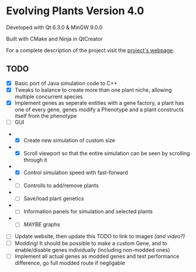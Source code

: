 Evolving Plants Version 4.0
===========================
Developed with Qt 6.3.0 & MinGW 9.0.0

Built with CMake and Ninja in QtCreator

For a complete description of the project visit the [project's webpage](https://troydev.co.uk/evolving-plants).

TODO
----
 - [X] Basic port of Java simulation code to C++
 - [X] Tweaks to balance to create more than one plant niche, allowing multiple concurrent species
 - [X] Implement genes as seperate entities with a gene factory, a plant has one of every gene, genes modify a Phenotype and a plant constructs itself from the phenotype
 - [ ] GUI
 - - [X] Create new simulation of custom size
 - - [X] Scroll viewport so that the entire simulation can be seen by scrolling through it
 - - [X] Control simulation speed with fast-forward
 - - [ ] Controlls to add/remove plants
 - - [ ] Save/load plant genetics
 - - [ ] Information panels for simulation and selected plants
 - - [ ] *MAYBE* graphs
 - [ ] Update website, then update this TODO to link to images *(and video?)*
 - [ ] Modding! It should be possible to make a custom Gene, and to enable/disable genes individually (including non-modded ones)
 - [ ] Implement all actual genes as modded genes and test performance difference, go full modded route if negligable
